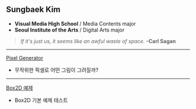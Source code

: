 ## Sungbaek Kim
 * **Visual Media High School** / Media Contents major
 * **Seoul Institute of the Arts** / Digital Arts major

 > *If it's just us, it seems like an awful waste of space.* **-Carl Sagan**

***
[Pixel Generator](./pixelGenerator/)
 * 무작위한 픽셀로 어떤 그림이 그려질까?

 ---
 [Box2D 예제](./0515_box2d_example/)
 * Box2D 기본 예제 테스트

<!--
 ## Work
  * [예시 작업](./example/)
  * 여러분의 작업을 p5 기반으로 만들고 링크를 걸 수 있습니다.
  * 다음처럼 이미지를 추가할 수도 있습니다.

  ![예시 이미지](./example_img.png) -->
